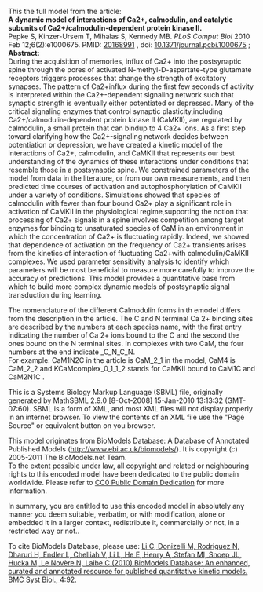 

This the full model from the article:  
**A dynamic model of interactions of Ca2+, calmodulin, and catalytic subunits of Ca2+/calmodulin-dependent protein kinase II.**   
Pepke S, Kinzer-Ursem T, Mihalas S, Kennedy MB. _PLoS Comput Biol_ 2010 Feb
12;6(2):e1000675. PMID:
[20168991](http://www.ncbi.nlm.nih.gov/pubmed/20168991) , doi:
[10.1371/journal.pcbi.1000675](http://dx.doi.org/10.1371/journal.pcbi.1000675)
;  
**Abstract:**   
During the acquisition of memories, influx of Ca2+ into the postsynaptic spine
through the pores of activated N-methyl-D-aspartate-type glutamate receptors
triggers processes that change the strength of excitatory synapses. The
pattern of Ca2+influx during the first few seconds of activity is interpreted
within the Ca2+-dependent signaling network such that synaptic strength is
eventually either potentiated or depressed. Many of the critical signaling
enzymes that control synaptic plasticity,including Ca2+/calmodulin-dependent
protein kinase II (CaMKII), are regulated by calmodulin, a small protein that
can bindup to 4 Ca2+ ions. As a first step toward clarifying how the
Ca2+-signaling network decides between potentiation or depression, we have
created a kinetic model of the interactions of Ca2+, calmodulin, and CaMKII
that represents our best understanding of the dynamics of these interactions
under conditions that resemble those in a postsynaptic spine. We constrained
parameters of the model from data in the literature, or from our own
measurements, and then predicted time courses of activation and
autophosphorylation of CaMKII under a variety of conditions. Simulations
showed that species of calmodulin with fewer than four bound Ca2+ play a
significant role in activation of CaMKII in the physiological
regime,supporting the notion that processing of Ca2+ signals in a spine
involves competition among target enzymes for binding to unsaturated species
of CaM in an environment in which the concentration of Ca2+ is fluctuating
rapidly. Indeed, we showed that dependence of activation on the frequency of
Ca2+ transients arises from the kinetics of interaction of fluctuating
Ca2+with calmodulin/CaMKII complexes. We used parameter sensitivity analysis
to identify which parameters will be most beneficial to measure more carefully
to improve the accuracy of predictions. This model provides a quantitative
base from which to build more complex dynamic models of postsynaptic signal
transduction during learning.

The nomenclature of the different Calmodulin forms in th emodel differs from
the description in the article. The C and N terminal Ca 2+ binding sites are
described by the numbers at each species name, with the first entry indicating
the number of Ca 2+ ions bound to the C and the second the ones bound on the N
terminal sites. In complexes with two CaM, the four numbers at the end
indicate _C_N_C_N.  
For example: CaM1N2C in the article is CaM_2_1 in the model, CaM4 is CaM_2_2
and KCaMcomplex_0_1_1_2 stands for CaMKII bound to CaM1C and CaM2N1C .

This is a Systems Biology Markup Language (SBML) file, originally generated by
MathSBML 2.9.0 [8-Oct-2008] 15-Jan-2010 13:13:32 (GMT-07:60). SBML is a form
of XML, and most XML files will not display properly in an internet browser.
To view the contents of an XML file use the "Page Source" or equivalent button
on you browser.

This model originates from BioModels Database: A Database of Annotated
Published Models (http://www.ebi.ac.uk/biomodels/). It is copyright (c)
2005-2011 The BioModels.net Team.  
To the extent possible under law, all copyright and related or neighbouring
rights to this encoded model have been dedicated to the public domain
worldwide. Please refer to [CC0 Public Domain
Dedication](http://creativecommons.org/publicdomain/zero/1.0/) for more
information.

In summary, you are entitled to use this encoded model in absolutely any
manner you deem suitable, verbatim, or with modification, alone or embedded it
in a larger context, redistribute it, commercially or not, in a restricted way
or not..  
  
To cite BioModels Database, please use: [Li C, Donizelli M, Rodriguez N,
Dharuri H, Endler L, Chelliah V, Li L, He E, Henry A, Stefan MI, Snoep JL,
Hucka M, Le Novère N, Laibe C (2010) BioModels Database: An enhanced, curated
and annotated resource for published quantitative kinetic models. BMC Syst
Biol., 4:92.](http://www.ncbi.nlm.nih.gov/pubmed/20587024)


